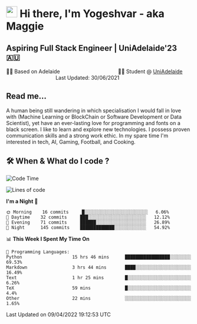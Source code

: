 <h1><img src="https://emojis.slackmojis.com/emojis/images/1531849430/4246/blob-sunglasses.gif?1531849430" width="30"/> Hi there, I'm Yogeshvar - aka Maggie</h1>

## Aspiring Full Stack Engineer | UniAdelaide'23 🇦🇺  
🏂🏻  Based on Adelaide &nbsp;&nbsp;&nbsp;&nbsp;&nbsp;&nbsp;&nbsp;&nbsp;&nbsp;&nbsp;&nbsp;&nbsp;&nbsp;&nbsp;&nbsp;&nbsp;&nbsp;&nbsp;&nbsp;&nbsp;&nbsp;&nbsp;&nbsp;&nbsp;&nbsp;&nbsp;&nbsp;&nbsp;&nbsp;&nbsp;&nbsp;&nbsp;&nbsp;&nbsp;&nbsp;&nbsp;&nbsp;&nbsp;&nbsp;👨‍💻 Student @ [UniAdelaide](https://www.adelaide.edu.au)   &nbsp;&nbsp;&nbsp;&nbsp;&nbsp;&nbsp;&nbsp;&nbsp;&nbsp;&nbsp;&nbsp;&nbsp;&nbsp;&nbsp;&nbsp;&nbsp;&nbsp;&nbsp;&nbsp;&nbsp;&nbsp;&nbsp;&nbsp;&nbsp;&nbsp;&nbsp;&nbsp;&nbsp;&nbsp;&nbsp;&nbsp;&nbsp; &nbsp;Last Updated: 30/06/2021

## Read me...

A human being still wandering in which specialisation I would fall in love with (Machine Learning or BlockChain or Software Development or Data Scientist), yet have an ever-lasting love for programming and fonts on a black screen. I like to learn and explore new technologies. I possess proven communication skills and a strong work ethic. In my spare time I'm interested in tech, AI, Gaming, Football, and Cooking.

## 🛠 When & What do I code ?  

<!--START_SECTION:waka-->
![Code Time](http://img.shields.io/badge/Code%20Time-1%2C368%20hrs%2051%20mins-blue)

![Lines of code](https://img.shields.io/badge/From%20Hello%20World%20I%27ve%20Written-769%20Thousand%20lines%20of%20code-blue)

**I'm a Night 🦉** 

```text
🌞 Morning    16 commits     █░░░░░░░░░░░░░░░░░░░░░░░░   6.06% 
🌆 Daytime    32 commits     ███░░░░░░░░░░░░░░░░░░░░░░   12.12% 
🌃 Evening    71 commits     ██████░░░░░░░░░░░░░░░░░░░   26.89% 
🌙 Night      145 commits    █████████████░░░░░░░░░░░░   54.92%

```


📊 **This Week I Spent My Time On** 

```text
💬 Programming Languages: 
Python                   15 hrs 46 mins      █████████████████░░░░░░░░   69.53% 
Markdown                 3 hrs 44 mins       ████░░░░░░░░░░░░░░░░░░░░░   16.49% 
Text                     1 hr 25 mins        █░░░░░░░░░░░░░░░░░░░░░░░░   6.26% 
TeX                      59 mins             █░░░░░░░░░░░░░░░░░░░░░░░░   4.4% 
Other                    22 mins             ░░░░░░░░░░░░░░░░░░░░░░░░░   1.65%

```


 Last Updated on 09/04/2022 19:12:53 UTC
<!--END_SECTION:waka-->
